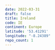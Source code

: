 ```yaml
---
date: 2022-03-31
draft: false
title: Ireland
code: IE
continent: Europe
latitude: '53.41291'
longitude: "-8.24389"
repo_count: 1
---
```



